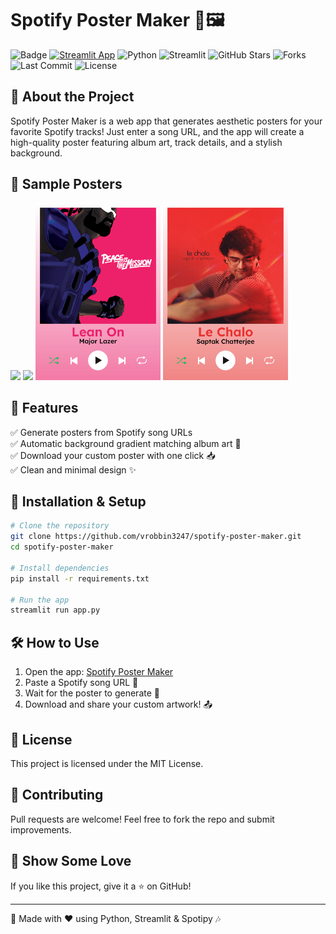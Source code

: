 # Spotify Poster Maker 🎵🖼️
![Badge](https://hitscounter.dev/api/hit?url=https%3A%2F%2Fgithub.com%2Fvrobbin3247%2FSpotify-Poster-Maker&label=views&icon=github&color=%23198754&message=&style=flat-square&tz=UTC)
[![Streamlit App](https://static.streamlit.io/badges/streamlit_badge_black_white.svg)](https://spotify-poster-maker.streamlit.app/)
![Python](https://img.shields.io/badge/Python-3.12.2-blue)
![Streamlit](https://img.shields.io/badge/Streamlit-1.42.1-red)
![GitHub Stars](https://img.shields.io/github/stars/vrobbin3247/spotify-poster-maker?style=social)
![Forks](https://img.shields.io/github/forks/vrobbin3247/spotify-poster-maker?style=social)
![Last Commit](https://img.shields.io/github/last-commit/vrobbin3247/spotify-poster-maker)
![License](https://img.shields.io/github/license/vrobbin3247/spotify-poster-maker)

## 🎨 About the Project
Spotify Poster Maker is a web app that generates aesthetic posters for your favorite Spotify tracks! Just enter a song URL, and the app will create a high-quality poster featuring album art, track details, and a stylish background.

## 🎨 Sample Posters
<p float="left">
  <img src="images/poster_1.png" width="200" />
  <img src="images/poster_4.png" width="200" />
  <img src="images/poster_2.png" width="200" />
  <img src="images/poster_3.png" width="200" />
</p>

## 🚀 Features
✅ Generate posters from Spotify song URLs  
✅ Automatic background gradient matching album art 🎨  
✅ Download your custom poster with one click 📥  
✅ Clean and minimal design ✨

## 🔧 Installation & Setup
```bash
# Clone the repository
git clone https://github.com/vrobbin3247/spotify-poster-maker.git
cd spotify-poster-maker

# Install dependencies
pip install -r requirements.txt

# Run the app
streamlit run app.py
```

## 🛠️ How to Use
1. Open the app: [Spotify Poster Maker](https://spotify-poster-maker.streamlit.app/)  
2. Paste a Spotify song URL 🎵  
3. Wait for the poster to generate 🎨  
4. Download and share your custom artwork! 📤

## 📜 License
This project is licensed under the MIT License.

## 🤝 Contributing
Pull requests are welcome! Feel free to fork the repo and submit improvements.

## 🌟 Show Some Love
If you like this project, give it a ⭐ on GitHub!

---
🚀 Made with ❤️ using Python, Streamlit & Spotipy 🎶
